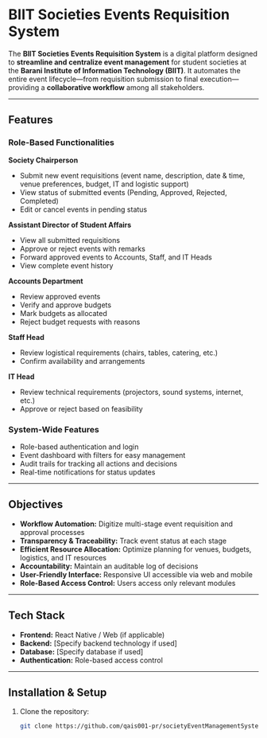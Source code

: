 # BIIT Societies Events Requisition System

The **BIIT Societies Events Requisition System** is a digital platform designed to **streamline and centralize event management** for student societies at the **Barani Institute of Information Technology (BIIT)**. It automates the entire event lifecycle—from requisition submission to final execution—providing a **collaborative workflow** among all stakeholders.  

---

## Features

### Role-Based Functionalities

**Society Chairperson**
- Submit new event requisitions (event name, description, date & time, venue preferences, budget, IT and logistic support)
- View status of submitted events (Pending, Approved, Rejected, Completed)
- Edit or cancel events in pending status

**Assistant Director of Student Affairs**
- View all submitted requisitions
- Approve or reject events with remarks
- Forward approved events to Accounts, Staff, and IT Heads
- View complete event history

**Accounts Department**
- Review approved events
- Verify and approve budgets
- Mark budgets as allocated
- Reject budget requests with reasons

**Staff Head**
- Review logistical requirements (chairs, tables, catering, etc.)
- Confirm availability and arrangements

**IT Head**
- Review technical requirements (projectors, sound systems, internet, etc.)
- Approve or reject based on feasibility

### System-Wide Features
- Role-based authentication and login
- Event dashboard with filters for easy management
- Audit trails for tracking all actions and decisions
- Real-time notifications for status updates

---

## Objectives
- **Workflow Automation:** Digitize multi-stage event requisition and approval processes
- **Transparency & Traceability:** Track event status at each stage
- **Efficient Resource Allocation:** Optimize planning for venues, budgets, logistics, and IT resources
- **Accountability:** Maintain an auditable log of decisions
- **User-Friendly Interface:** Responsive UI accessible via web and mobile
- **Role-Based Access Control:** Users access only relevant modules

---

## Tech Stack
- **Frontend:** React Native / Web (if applicable)
- **Backend:** [Specify backend technology if used]
- **Database:** [Specify database if used]
- **Authentication:** Role-based access control

---

## Installation & Setup
1. Clone the repository:
   ```bash
   git clone https://github.com/qais001-pr/societyEventManagementSystem.git

